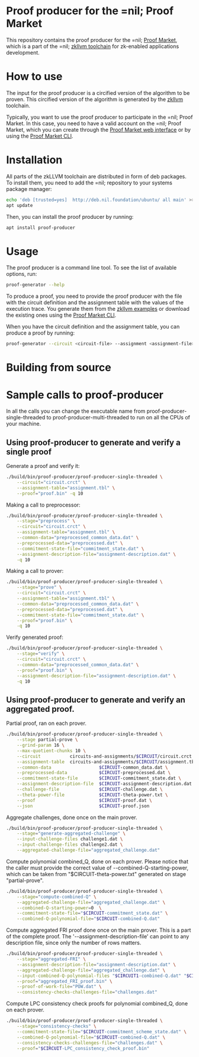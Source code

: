 # Proof producer for the =nil; Proof Market
This repository contains the proof producer for the =nil;
[Proof Market](https://proof.market/), which is a part of the =nil;
[zkllvm toolchain](https://github.com/NilFoundation/zkLLVM) for zk-enabled
applications development.

# How to use

The input for the proof producer is a circified version of the algorithm to be
proven. This circified version of the algorithm is generated by the
[zkllvm](https://raw.githubusercontent.com/NilFoundation/zkllvm) toolchain.

Typically, you want to use the proof producer to participate in the =nil;
Proof Market. In this case, you need to have a valid account on the =nil;
Proof Market, which you can create through the
[Proof Market web interface](https://proof.market/) or by using the
[Proof Market CLI](https://github.com/NilFoundation/proof-market-toolchain/).

# Installation

All parts of the zkLLVM toolchain are distributed in form of deb packages.
To install them, you need to add the =nil; repository to your systems package
manager:

```bash
echo 'deb [trusted=yes]  http://deb.nil.foundation/ubuntu/ all main' >>/etc/apt/sources.list
apt update
```

Then, you can install the proof producer by running:

```bash
apt install proof-producer
```

# Usage

The proof producer is a command line tool. To see the list of available
options, run:

```bash
proof-generator --help
```

To produce a proof, you need to provide the proof producer with the file with
the circuit definition and the assignment table with the values of the
execution trace. You generate them from the
[zkllvm examples](https://github.com/NilFoundation/zkLLVM) or download the
existing ones using the
[Proof Market CLI](https://github.com/NilFoundation/proof-market-toolchain/).

When you have the circuit definition and the assignment table, you can produce
a proof by running:

```bash
proof-generator --circuit <circuit-file> --assignment <assignment-file> --proof <proof-file>
```

# Building from source

# Sample calls to proof-producer

In all the calls you can change the executable name from
proof-producer-single-threaded to proof-producer-multi-threaded to run on all
the CPUs of your machine.

## Using proof-producer to generate and verify a single proof

Generate a proof and verify it:
```bash
./build/bin/proof-producer/proof-producer-single-threaded \
    --circuit="circuit.crct" \
    --assignment-table="assignment.tbl" \
    --proof="proof.bin" -q 10
```

Making a call to preprocessor:

```bash
./build/bin/proof-producer/proof-producer-single-threaded \
    --stage="preprocess" \
    --circuit="circuit.crct" \
    --assignment-table="assignment.tbl" \
    --common-data="preprocessed_common_data.dat" \
    --preprocessed-data="preprocessed.dat" \
    --commitment-state-file="commitment_state.dat" \
    --assignment-description-file="assignment-description.dat" \
    -q 10
```

Making a call to prover:

```bash
./build/bin/proof-producer/proof-producer-single-threaded \
    --stage="prove" \
    --circuit="circuit.crct" \
    --assignment-table="assignment.tbl" \
    --common-data="preprocessed_common_data.dat" \
    --preprocessed-data="preprocessed.dat" \
    --commitment-state-file="commitment_state.dat" \
    --proof="proof.bin" \
    -q 10
```

Verify generated proof:
```bash
./build/bin/proof-producer/proof-producer-single-threaded \
    --stage="verify" \
    --circuit="circuit.crct" \
    --common-data="preprocessed_common_data.dat" \
    --proof="proof.bin" \
    --assignment-description-file="assignment-description.dat" \
    -q 10
```

## Using proof-producer to generate and verify an aggregated proof.

Partial proof, ran on each prover.
```bash
./build/bin/proof-producer/proof-producer-single-threaded \
    --stage partial-prove \
    --grind-param 16 \
    --max-quotient-chunks 10 \
    --circuit           circuits-and-assignments/$CIRCUIT/circuit.crct \
    --assignment-table  circuits-and-assignments/$CIRCUIT/assignment.tbl \
    --common-data                  $CIRCUIT-common_data.dat \
    --preprocessed-data            $CIRCUIT-preprocessed.dat \
    --commitment-state-file        $CIRCUIT-commitment_state.dat \
    --assignment-description-file  $CIRCUIT-assignment-description.dat \
    --challenge-file               $CIRCUIT-challenge.dat \
    --theta-power-file             $CIRCUIT-theta-power.txt \
    --proof                        $CIRCUIT-proof.dat \
    --json                         $CIRCUIT-proof.json
```

Aggregate challenges, done once on the main prover.
```bash
./build/bin/proof-producer/proof-producer-single-threaded \
    --stage="generate-aggregated-challenge" \
    --input-challenge-files challenge1.dat \
    --input-challenge-files challenge2.dat \
    --aggregated-challenge-file="aggregated_challenge.dat"
```

Compute polynomial combined_Q, done on each prover. Please notice that the caller must provide the correct value of --combined-Q-starting-power, which can be taken from "$CIRCUIT-theta-power.txt" generated on stage "partial-prove".
```bash
./build/bin/proof-producer/proof-producer-single-threaded \
    --stage="compute-combined-Q" \
    --aggregated-challenge-file="aggregated_challenge.dat" \
    --combined-Q-starting-power=0  \
    --commitment-state-file="$CIRCUIT-commitment_state.dat" \
    --combined-Q-polynomial-file="$CIRCUIT-combined-Q.dat"
```

Compute aggregated FRI proof done once on the main prover. This is a part of the complete proof. The '--assignment-description-file' can point to any description file, since only the number of rows matters.
```bash
./build/bin/proof-producer/proof-producer-single-threaded \
    --stage="aggregated-FRI" \
    --assignment-description-file="assignment-description.dat" \
    --aggregated-challenge-file="aggregated_challenge.dat" \
    --input-combined-Q-polynomial-files "$CIRCUIT1-combined-Q.dat" "$CIRCUIT2_combined-Q.dat" \
    --proof="aggregated_FRI_proof.bin" \
    --proof-of-work-file="POW.dat" \
    --consistency-checks-challenges-file="challenges.dat"
```

Compute LPC consistency check proofs for polynomial combined_Q, done on each prover.
```bash
./build/bin/proof-producer/proof-producer-single-threaded \
    --stage="consistency-checks" \
    --commitment-state-file="$CIRCUIT-commitment_scheme_state.dat" \
    --combined-Q-polynomial-file="$CIRCUIT-combined-Q.dat" \
    --consistency-checks-challenges-file="challenges.dat" \
    --proof="$CIRCUIT-LPC_consistency_check_proof.bin"
```

